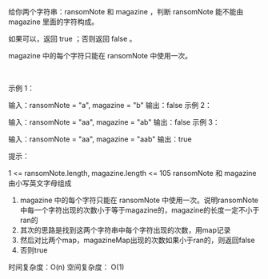 给你两个字符串：ransomNote 和 magazine ，判断 ransomNote 能不能由 magazine 里面的字符构成。

如果可以，返回 true ；否则返回 false 。

magazine 中的每个字符只能在 ransomNote 中使用一次。

 

示例 1：

输入：ransomNote = "a", magazine = "b"
输出：false
示例 2：

输入：ransomNote = "aa", magazine = "ab"
输出：false
示例 3：

输入：ransomNote = "aa", magazine = "aab"
输出：true
 

提示：

1 <= ransomNote.length, magazine.length <= 105
ransomNote 和 magazine 由小写英文字母组成

1. magazine 中的每个字符只能在 ransomNote 中使用一次。说明ransomNote中每一个字符出现的次数小于等于magazine的，magazine的长度一定不小于ran的
2. 其次的思路是找到这两个字符串中每个字符出现的次数，用map记录
3. 然后对比两个map，magazineMap出现的次数如果小于ran的，则返回false
4. 否则true

时间复杂度：O(n)
空间复杂度： O(1)